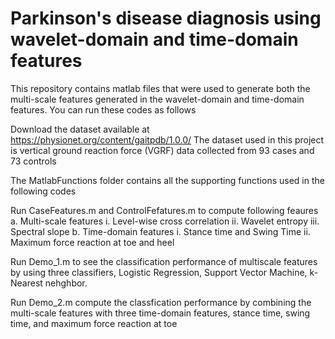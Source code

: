 # Parkinson's disease diagnosis using wavelet-domain and time-domain features

This repository contains matlab files that were used to generate both the multi-scale features generated in the  wavelet-domain and time-domain features. You can run these codes as follows

Download the dataset available at https://physionet.org/content/gaitpdb/1.0.0/
  The dataset used in this project is vertical ground reaction force (VGRF) data collected from 93 cases and 73 controls 

The MatlabFunctions folder contains all the supporting functions used in the following  codes 

Run CaseFeatures.m and ControlFefatures.m  to compute following feaures 
   a. Multi-scale features 
    i. Level-wise cross correlation 
    ii. Wavelet entropy
    iii. Spectral slope 
   b. Time-domain features 
    i. Stance time and Swing Time
    ii. Maximum force reaction at toe and heel

Run Demo_1.m to see the classification performance of multiscale features by using three classifiers, Logistic Regression, Support Vector Machine, k-Nearest nehghbor.

Run Demo_2.m compute the classfication performance by combining the multi-scale features with three time-domain features, stance time, swing time, and maximum force reaction at toe

